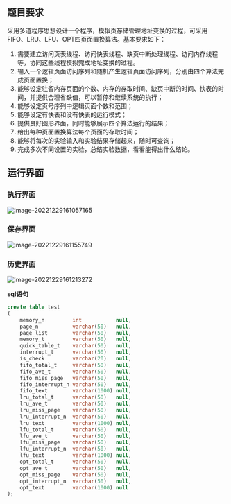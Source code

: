 ## 题目要求
采用多道程序思想设计一个程序，模拟页存储管理地址变换的过程，可采用FIFO、LRU、LFU、OPT四页面置换算法。基本要求如下：

1. 需要建立访问页表线程、访问快表线程、缺页中断处理线程、访问内存线程等，协同这些线程模拟完成地址变换的过程。
2. 输入一个逻辑页面访问序列和随机产生逻辑页面访问序列，分别由四个算法完成页面置换；
3. 能够设定驻留内存页面的个数、内存的存取时间、缺页中断的时间、快表的时间，并提供合理省缺值，可以暂停和继续系统的执行；
4. 能够设定页号序列中逻辑页面个数和范围；
5. 能够设定有快表和没有快表的运行模式； 
6. 提供良好图形界面，同时能够展示四个算法运行的结果；
7. 给出每种页面置换算法每个页面的存取时间； 
8. 能够将每次的实验输入和实验结果存储起来，随时可查询； 
9. 完成多次不同设置的实验，总结实验数据，看看能得出什么结论。
## 运行界面

### 执行界面

![image-20221229161057165](https://victor-gx.oss-cn-beijing.aliyuncs.com/img/2022/linux/202212291611256.png)

### 保存界面

![image-20221229161155749](https://victor-gx.oss-cn-beijing.aliyuncs.com/img/2022/linux/202212291611826.png)

### 历史界面

![image-20221229161213272](https://victor-gx.oss-cn-beijing.aliyuncs.com/img/2022/linux/202212291612331.png)

**sql语句**
```sql
create table test
(
    memory_n         int           null,
    page_n           varchar(50)   null,
    page_list        varchar(50)   null,
    memory_t         varchar(50)   null,
    quick_table_t    varchar(50)   null,
    interrupt_t      varchar(50)   null,
    is_check         varchar(20)   null,
    fifo_total_t     varchar(50)   null,
    fifo_ave_t       varchar(50)   null,
    fifo_miss_page   varchar(50)   null,
    fifo_interrupt_n varchar(50)   null,
    fifo_text        varchar(1000) null,
    lru_total_t      varchar(50)   null,
    lru_ave_t        varchar(50)   null,
    lru_miss_page    varchar(50)   null,
    lru_interrupt_n  varchar(50)   null,
    lru_text         varchar(1000) null,
    lfu_total_t      varchar(50)   null,
    lfu_ave_t        varchar(50)   null,
    lfu_miss_page    varchar(50)   null,
    lfu_interrupt_n  varchar(50)   null,
    lfu_text         varchar(1000) null,
    opt_total_t      varchar(50)   null,
    opt_ave_t        varchar(50)   null,
    opt_miss_page    varchar(50)   null,
    opt_interrupt_n  varchar(50)   null,
    opt_text         varchar(1000) null
);
